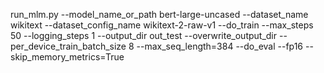 run_mlm.py  --model_name_or_path bert-large-uncased --dataset_name wikitext --dataset_config_name wikitext-2-raw-v1 --do_train --max_steps 50 --logging_steps 1 --output_dir out_test --overwrite_output_dir --per_device_train_batch_size 8  --max_seq_length=384 --do_eval  --fp16 --skip_memory_metrics=True
